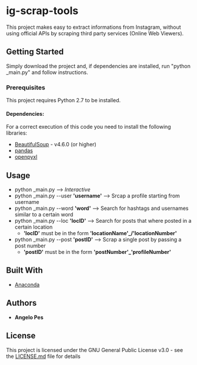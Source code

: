 # ig-scrap-tools

This project makes easy to extract informations from Instagram, without using official APIs by scraping third party services (Online Web Viewers).

## Getting Started

Simply download the project and, if dependencies are installed, run "python _main.py" and follow instructions.

### Prerequisites

This project requires Python 2.7 to be installed.

#### Dependencies:

For a correct execution of this code you need to install the following libraries:
* [BeautifulSoup](https://www.crummy.com/software/BeautifulSoup/) - v4.6.0 (or higher)
* [pandas](https://pandas.pydata.org)
* [openpyxl](https://openpyxl.readthedocs.io/en/stable/)

## Usage

* python _main.py   -->   *Interactive*
* python _main.py --user **'username'**   -->   Srcap a profile starting from username
* python _main.py --word **'word'**   -->   Search for hashtags and usernames similar to a certain word
* python _main.py --loc **'locID'**   -->   Search for posts that where posted in a certain location
  *  **'locID'** must be in the form **'locationName'_/'locationNumber'**
* python _main.py --post **'postID'**   -->   Scrap a single post by passing a post number
  *  **'postID'** must be in the form **'postNumber'_'profileNumber'**

## Built With

* [Anaconda](https://anaconda.org/)

## Authors

* **Angelo Pes**

## License

This project is licensed under the GNU General Public License v3.0 - see the [LICENSE.md](LICENSE.md) file for details
